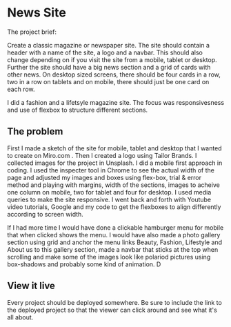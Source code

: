 # News Site
The project brief:

Create a classic magazine or newspaper site. The site should contain a header with a name of the site, a logo and a navbar. This should also change depending on if you visit the site from a mobile, tablet or desktop. Further the site should have a big news section and a grid of cards with other news. On desktop sized screens, there should be four cards in a row, two in a row on tablets and on mobile, there should just be one card on each row.

I did a fashion and a lifetsyle magazine site. The focus was responsivesness and use of flexbox to structure different sections.


## The problem

First I made a sketch of the site for mobile, tablet and desktop that I wanted to create on Miro.com . Then I created a logo using Tailor Brands. I collected images for the project in Unsplash. I did a mobile first approach in coding. I used the inspecter tool in Chrome to see the actual width of the page and adjusted my images and boxes using flex-box, trial & error method and playing with margins, width of the sections, images to acheive one column on mobile, two for tablet and four for desktop. I used media queries to make the site responsive. I went back and forth with Youtube video tutorials, Google and my code to get the flexboxes to align differently according to screen width. 

If I had more time I would have done a clickable hamburger menu for mobile that when clicked shows the menu. I would have also made a photo gallery section using grid and anchor the menu links Beauty, Fashion, Lifestyle and About us to this gallery section, made a navbar that sticks at the top when scrolling and make some of the images look like polariod pictures using box-shadows and probably some kind of animation. D

## View it live
Every project should be deployed somewhere. Be sure to include the link to the deployed project so that the viewer can click around and see what it's all about.
